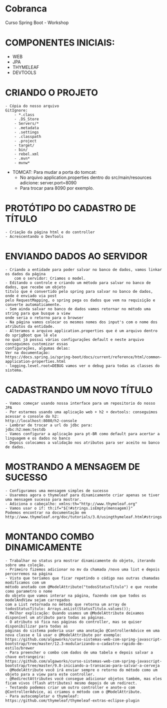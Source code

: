 # Cobranca
Curso Spring Boot - Workshop


#    COMPONENTES INICIAIS:
- WEB
- JPA
- THYMELEAF
- DEVTOOLS


# CRIANDO O PROJETO
	- Cópia do nosso arquivo 
	GitIgnore:
		- *.class
		- .DS_Store
		- Servers/*
		- .metadata
		- .settings
		- .classpath
		- .project
		- target/
		- bin/
		- rebel.xml
		- .mvn*
		- mvnw*

- TOMCAT:
Para mudar a porta do tomcat:
	* No arquivo application.properties dentro do src/main/resources adicione:
	server.port=8090
	* Para trocar para 8090 por exemplo.

# PROTÓTIPO DO CADASTRO DE TÍTULO
	- Criação da página html e do controller
	- Acrescentando o DevTools
	
# ENVIANDO DADOS AO SERVIDOR
	- Criando a entidade para poder salvar no banco de dados, vamos linkar os dados da página 
		com o servidor: Criamos o model.
	- Editando o controle e criando um método para salvar no banco de dados, que recebe um objeto
	titulo que é convertido pelo spring para salvar no banco de dados, onde é enviado via post
	pelo RequestMapping, o spring pega os dados que vem na requisição e converte automaticamente.
	- Sem ainda salvar no banco de dados vamos retornar no método uma string para que busque a view
	onde seria o retorno para o browser
	- Na página vamos colocar os mesmos nomes dos input's com o nome dos atributos da entidade.
	- Alteramos o arquivo application.properties que é um arquivo dentro do sprigBoot que lê ele
	no qual já possui várias configurações default e neste arquivo conseguimos customizar essas
	configurações, algumas delas:
	Ver na documentação:
	https://docs.spring.io/spring-boot/docs/current/reference/html/common-application-properties.html
	- logging.level.root=DEBUG vamos ver o debug para todas as classes do sistema.
	
# CADASTRANDO UM NOVO TÍTULO
	- Vamos começar usando nossa interface para um repositorio do nosso JPA
	- Por estarmos usando uma aplicação web + h2 + devtools: conseguimos acessar o console do h2:
	http://localhost:8080/h2-console
	- Lembrar de trocar a url do jdbc para:
	jdbc:h2:mem:testdb
	- Vamos configurar a aplicação para pt-BR como default para acertar a linguagem e os dados no banco
	- Depois colocamos a validação nos atributos para ser aceito no banco de dados.

# MOSTRANDO A MENSAGEM DE SUCESSO
	- Configuramos uma mensagem simples de sucesso
	- Usaremos agora o thymeleaf para dinamicamente criar apenas se tiver uma mensagem sucesso para mostrar.
	- Adiciona o cabeçalho: xmlns:th="http://www.thymeleaf.org"
	- Vamos usar o if: th:if="${!#strings.isEmpty(mensagem)}"
	Podemos encontrar na documentação em 
	http://www.thymeleaf.org/doc/tutorials/3.0/usingthymeleaf.html#strings
	
# MONTANDO COMBO DINAMICAMENTE
	- Trabalhar no status pra mostrar dinamicamente do objeto, iterando sobre uma coleção.
	- Primeiro fizemos adicionar no mv da chamada /novo uma list e depois percorremos na página
	- Visto que teríamos que ficar repetindo o código nas outras chamadas modificamos com um
	método anotado com @ModelAttribute("todosStatusTitulo") e que recebe como parametro o nome
	do objeto que vamos interar na página, fazendo com que todos os modelAndView sejam carregados
	com a List retornada no método que retorna um array de todosStatusTitulo: Arrays.asList(StatusTitulo.values());
	- Melhor explicação: Quando usamos um @ModelAttribute deixamos disponível um atributo para todas as páginas.
	- O atributo só fica nas páginas do controller, mas se quiser disponibilizar para todas as
	páginas do sistema poderia usar uma anotação @ControllerAdvice em uma nova classe e lá usar o @ModelAttribute por exemplo:
	https://github.com/algaworks/curso-sistemas-web-com-spring-javascript-bootstrap/tree/master/12.3-modularizando-o-cadastro-rapido-de-estilo/brewer 
	- Para preencher o combo com dados de uma tabela e depois salvar a chave extrangeira:
	https://github.com/algaworks/curso-sistemas-web-com-spring-javascript-bootstrap/tree/master/9.8-iniciando-a-transacao-para-salvar-a-cerveja 
	- @ModelAttribute você irá enviar sempre o retorno do método como um objeto para a view para este controller.
	- @RedirectAttributes você consegue adicionar objetos também, mas eles ficam vivos (flash attributes) mesmo depois de um redirect.
	- Testando podemos criar um outro controller e anote-o com @ControllerAdvice, ai criamos o método com o @ModelAttribute.
	- Para autocompletar o thymeleaf: https://github.com/thymeleaf/thymeleaf-extras-eclipse-plugin 
	
	
	
	
	
	
	
